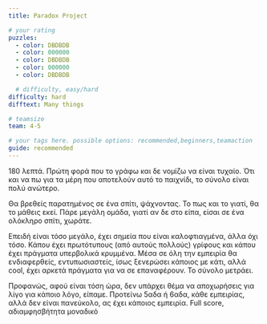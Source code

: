 ```yaml
---
title: Paradox Project

# your rating
puzzles:
  - color: DBDBDB
  - color: 000000
  - color: DBDBDB
  - color: 000000
  - color: DBDBDB

  # difficulty, easy/hard
difficulty: hard
difftext: Many things

# teamsize
team: 4-5

# your tags here. possible options: recommended,beginners,teamaction
guide: recommended
---
```


180 λεπτά. Πρώτη φορά που το γράφω και δε νομίζω να είναι τυχαίο. Ότι και να πω για τα μέρη που αποτελούν αυτό το παιχνίδι, το σύνολο είναι πολύ ανώτερο.

Θα βρεθείς παρατημένος σε ένα σπίτι, ψάχνοντας. Το πως και το γιατί, θα το μάθεις εκεί. Πάρε μεγάλη ομάδα, γιατί αν δε στο είπα, είσαι σε ένα ολόκληρο σπίτι, χωράτε.

Επειδή είναι τόσο μεγάλο, έχει σημεία που είναι καλοφτιαγμένα, άλλα όχι τόσο. Κάπου έχει πρωτότυπους (από αυτούς πολλούς) γρίφους και κάπου έχει πράγματα υπερβολικά κρυμμένα. Μέσα σε όλη την εμπειρία θα ενδιαφερθείς, εντυπωσιαστείς, ίσως ξενερώσει κάποιος με κάτι, αλλά cool, έχει αρκετά πράγματα για να σε επαναφέρουν. Το σύνολο μετράει.

Προφανώς, αφού είναι τόση ώρα, δεν υπάρχει θέμα να αποχωρήσεις για λίγο για κάποιο λόγο, είπαμε. Προτείνω 5αδα ή 6αδα, κάθε εμπειρίας, αλλά δεν είναι πανεύκολο, ας έχει κάποιος εμπειρία. Full score, αδιαμφησβήτητα μοναδικό
